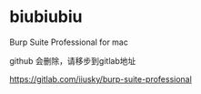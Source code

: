 # biubiubiu
Burp Suite Professional  for mac


github 会删除，请移步到gitlab地址



https://gitlab.com/iiusky/burp-suite-professional
